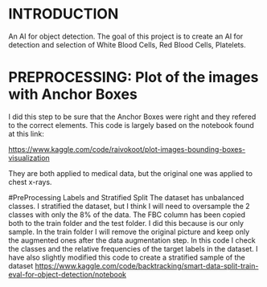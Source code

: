 # INTRODUCTION
An AI for object detection. The goal of this project is to create an AI for detection and selection of White Blood Cells, Red Blood Cells, Platelets.


# PREPROCESSING: Plot of the images with Anchor Boxes
I did this step to be sure that the Anchor Boxes were right and they refered to the correct elements.
This code is largely based on the notebook found at this link:

https://www.kaggle.com/code/raivokoot/plot-images-bounding-boxes-visualization

They are both applied to medical data, but the original one was applied to chest x-rays.

#PreProcessing Labels and Stratified Split
The dataset has unbalanced classes. I stratified the dataset, but I think I will need to oversample the 2 classes with only the 8% of the data.
The FBC column has been copied both to the train folder and the test folder. I did this because is our only sample.
In the train folder I will remove the original picture and keep only the augmented ones after the data augmentation step.
In this code I check the classes and the relative frequencies of the target labels in the dataset.
I have also slightly modified this code to create a stratified sample of the dataset
https://www.kaggle.com/code/backtracking/smart-data-split-train-eval-for-object-detection/notebook
